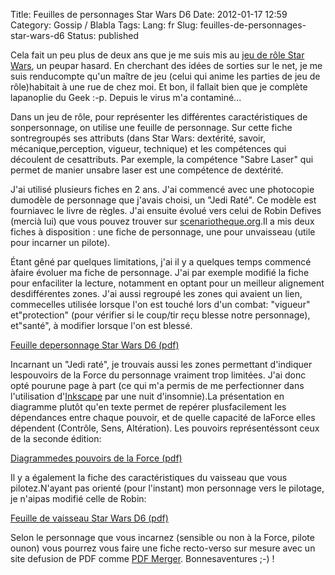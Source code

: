 Title: Feuilles de personnages Star Wars D6
Date: 2012-01-17 12:59
Category: Gossip / Blabla
Tags:
Lang: fr
Slug: feuilles-de-personnages-star-wars-d6
Status: published

Cela fait un peu plus de deux ans que je me suis mis au [jeu de rôle Star Wars](\%22http://fr.wikipedia.org/wiki/Star_Wars_D6\%22), un peupar hasard. En cherchant des idées de sorties sur le net, je me suis renducompte qu'un maître de jeu (celui qui anime les parties de jeu de rôle)habitait à une rue de chez moi. Et bon, il fallait bien que je complète lapanoplie du Geek :-p. Depuis le virus m'a contaminé...  
  
Dans un jeu de rôle, pour représenter les différentes caractéristiques de sonpersonnage, on utilise une feuille de personnage. Sur cette fiche sontregroupés ses attributs (dans Star Wars: dextérité, savoir, mécanique,perception, vigueur, technique) et les compétences qui découlent de cesattributs. Par exemple, la compétence "Sabre Laser" qui permet de manier unsabre laser est une compétence de dextérité.  
  
J'ai utilisé plusieurs fiches en 2 ans. J'ai commencé avec une photocopie dumodèle de personnage que j'avais choisi, un "Jedi Raté". Ce modèle est fourniavec le livre de règles. J'ai ensuite évolué vers celui de Robin Defives (mercià lui) que vous pouvez trouver sur [scenariotheque.org](\%22http://www.scenariotheque.org/Document/info_doc.php?id_doc=2785%20\%22).Il a mis deux fiches à disposition : une fiche de personnage, une pour unvaisseau (utile pour incarner un pilote).  
  
Étant gêné par quelques limitations, j'ai il y a quelques temps commencé àfaire évoluer ma fiche de personnage. J'ai par exemple modifié la fiche pour enfaciliter la lecture, notamment en optant pour un meilleur alignement desdifférentes zones. J'ai aussi regroupé les zones qui avaient un lien, commecelles utilisée lorsque l'on est touché lors d'un combat: "vigueur" et"protection" (pour vérifier si le coup/tir reçu blesse notre personnage), et"santé", à modifier lorsque l'on est blessé.  
  
[Feuille depersonnage Star Wars D6 (pdf)](\%22/public/star_wars/star_wars_-_feuille_perso_v2.pdf\%22)  
  
Incarnant un "Jedi raté", je trouvais aussi les zones permettant d'indiquer lespouvoirs de la Force du personnage vraiment trop limitées. J'ai donc opté pourune page à part (ce qui m'a permis de me perfectionner dans l'utilisation d'[Inkscape](\%22http://inkscape.org/?lang=fr\%22) par une nuit d'insomnie).La présentation en diagramme plutôt qu'en texte permet de repérer plusfacilement les dépendances entre chaque pouvoir, et de quelle capacité de laForce elles dépendent (Contrôle, Sens, Altération). Les pouvoirs représentéssont ceux de la seconde édition:  
  
[Diagrammedes pouvoirs de la Force (pdf)](\%22/public/star_wars/star_wars_-_pouvoirs_de_la_force_v2.pdf\%22)  
  
Il y a également la fiche des caractéristiques du vaisseau que vous pilotez.N'ayant pas orienté (pour l'instant) mon personnage vers le pilotage, je n'aipas modifié celle de Robin:

[Feuille de vaisseau Star Wars D6 (pdf)](\%22http://www.scenariotheque.org/Fichiers/fdp/pdf/2785_FdP_SW%20_D6%20_Verso.pdf\%22)

Selon le personnage que vous incarnez (sensible ou non à la Force, pilote ounon) vous pourrez vous faire une fiche recto-verso sur mesure avec un site defusion de PDF comme [PDF Merger](\%22http://www.pdfmerger.org\%22). Bonnesaventures ;-) !
